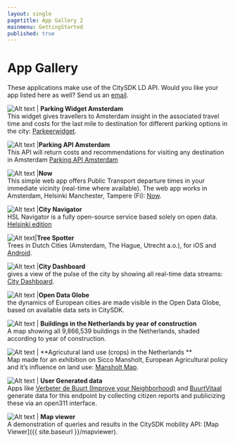 ```yaml
---
layout: single
pagetitle: App Gallery 2
mainmenu: GettingStarted
published: true
---
```


# App Gallery
These applications make use of the CitySDK LD API. Would you like your app listed here as well? Send us an [email](mailto:citysdk@waag.org).

![Alt text](http://dev.citysdk.waag.org//img/waag-small.png) | **Parking Widget Amsterdam**<br/>This widget gives travellers to Amsterdam insight in the associated travel time and costs for the last mile to destination for different parking options in the city: [Parkeerwidget](http://parkeerwidget.yume.nl/widget/).

![Alt text](http://dev.citysdk.waag.org//img/europa.png) |**Parking API Amsterdam**<br/> This API will return costs and recommendations for visiting any destination in Amsterdam [Parking API Amsterdam](http://divvapi.parkshark.nl/)

![Alt text](http://dev.citysdk.waag.org//img/europa.png) |**Now**<br/>This simple web app offers Public Transport departure times in your immediate vicinity (real-time where available). The web app works in Amsterdam, Helsinki Manchester, Tampere (Fi): [Now](http://citysdk.waag.org/now/).

![Alt text](http://dev.citysdk.waag.org//img/europa.png) |**City Navigator**<br/> HSL Navigator is a fully open-source service based solely on open data. [Helsinki edition](http://dev.hsl.fi/navigator-proto/)

![Alt text](http://dev.citysdk.waag.org//img/europa.png)|**Tree Spotter**<br/> Trees in Dutch Cities (Amsterdam, The Hague, Utrecht a.o.), for iOS and [Android](https://play.google.com/store/apps/details?id=nl.twocoolmonkeys.opendata.bomenspotter.amsterdam).

![Alt text](http://dev.citysdk.waag.org//img/europa.png) |**City Dashboard**<br/> gives a view of the pulse of the city by showing all real-time data streams: 
[City Dashboard](http://citydashboard.waag.org/).

![Alt text](http://dev.citysdk.waag.org//img/europa.png) |**Open Data Globe**<br/> the dynamics of European cities are made visible in the Open Data Globe, based on available data sets in CitySDK. 

![Alt text](http://dev.citysdk.waag.org//img/europa.png) | **Buildings in the Netherlands by year of construction**<br/>A map showing all 9,866,539 buildings in the Netherlands, shaded according to year of construction.

![Alt text](http://dev.citysdk.waag.org//img/europa.png) | **Agricutural land use (crops) in the Netherlands ** <br/>Map made for an exhibition on Sicco Mansholt, European Agricultural policy and it’s influence on land use: [Mansholt Map](http://waagsociety.github.io/mansholt/).

![Alt text](http://dev.citysdk.waag.org//img/europa.png) | **User Generated data** <br/>Apps like [Verbeter de Buurt (Improve your Neighborhood)](http://www.verbeterdebuurt.nl/)  and [BuurtVitaal](http://www.buurtvitaal.nl) generate data for this endpoint by collecting citizen reports and publicizing these via an open311 interface.

![Alt text](http://dev.citysdk.waag.org//img/citysdk-small.png) | **Map viewer**<br/>A demonstration of queries and results in the CitySDK mobility API: [Map Viewer]({{ site.baseurl }}/mapviewer).
